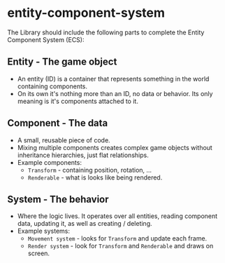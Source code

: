 # entity-component-system
The Library should include the following parts to complete the Entity Component System (ECS):

## Entity - The game object
* An entity (ID) is a container that represents something in the world containing components.
* On its own it's nothing more than an ID, no data or behavior. Its only meaning is it's components attached to it.

## Component - The data
* A small, reusable piece of code.
* Mixing multiple components creates complex game objects without inheritance hierarchies, just flat relationships.
* Example components:
  - `Transform` - containing position, rotation, ...
  - `Renderable` - what is looks like being rendered.

## System - The behavior
* Where the logic lives. It operates over all entities, reading component data, updating it, as well as creating / deleting.
* Example systems:
  - `Movement system` - looks for `Transform` and update each frame.
  - `Render system` - look for `Transform` and `Renderable` and draws on screen.
